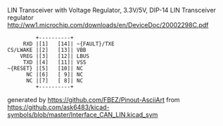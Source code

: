 LIN Transceiver with Voltage Regulator, 3.3V/5V, DIP-14
LIN Transceiver regulator
http://ww1.microchip.com/downloads/en/DeviceDoc/20002298C.pdf


	         +----------+
	     RXD |[1]   [14]| ~{FAULT}/TXE
	CS/LWAKE |[2]   [13]| VBB
	    VREG |[3]   [12]| LBUS
	     TXD |[4]   [11]| VSS
	~{RESET} |[5]   [10]| NC
	      NC |[6]   [ 9]| NC
	      NC |[7]   [ 8]| NC
	         +----------+


generated by https://github.com/FBEZ/Pinout-AsciiArt from https://github.com/ask6483/kicad-symbols/blob/master/Interface_CAN_LIN.kicad_sym